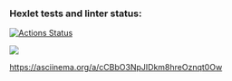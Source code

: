 ### Hexlet tests and linter status:

[![Actions Status](https://github.com/Konstantin-Gromakovskiy/frontend-project-44/actions/workflows/hexlet-check.yml/badge.svg)](https://github.com/Konstantin-Gromakovskiy/frontend-project-44/actions)

<a href="https://codeclimate.com/github/Konstantin-Gromakovskiy/frontend-project-44/maintainability"><img src="https://api.codeclimate.com/v1/badges/87b9819edac7c7b12553/maintainability" /></a>

https://asciinema.org/a/cCBbO3NpJIDkm8hreOznqt0Ow

